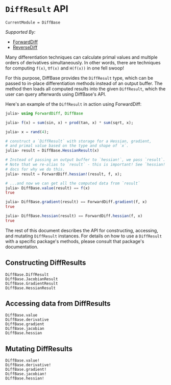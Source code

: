 # `DiffResult` API

```@meta
CurrentModule = DiffBase
```

*Supported By:*

- [ForwardDiff](https://github.com/JuliaDiff/ForwardDiff.jl)
- [ReverseDiff](https://github.com/JuliaDiff/ReverseDiff.jl)

Many differentiation techniques can calculate primal values and multiple orders of
derivatives simultaneously. In other words, there are techniques for computing `f(x)`,
`∇f(x)` and `H(f(x))` in one fell swoop!

For this purpose, DiffBase provides the `DiffResult` type, which can be passed
to in-place differentiation methods instead of an output buffer. The method
then loads all computed results into the given `DiffResult`, which the user
can query afterwards using DiffBase's API.

Here's an example of the `DiffResult` in action using ForwardDiff:

```julia
julia> using ForwardDiff, DiffBase

julia> f(x) = sum(sin, x) + prod(tan, x) * sum(sqrt, x);

julia> x = rand(4);

# construct a `DiffResult` with storage for a Hessian, gradient,
# and primal value based on the type and shape of `x`.
julia> result = DiffBase.HessianResult(x)

# Instead of passing an output buffer to `hessian!`, we pass `result`.
# Note that we re-alias to `result` - this is important! See `hessian!`
# docs for why we do this.
julia> result = ForwardDiff.hessian!(result, f, x);

# ...and now we can get all the computed data from `result`
julia> DiffBase.value(result) == f(x)
true

julia> DiffBase.gradient(result) == ForwardDiff.gradient(f, x)
true

julia> DiffBase.hessian(result) == ForwardDiff.hessian(f, x)
true
```

The rest of this document describes the API for constructing, accessing, and mutating
`DiffResult` instances. For details on how to use a `DiffResult` with a specific
package's methods, please consult that package's documentation.

## Constructing DiffResults

```@docs
DiffBase.DiffResult
DiffBase.JacobianResult
DiffBase.GradientResult
DiffBase.HessianResult
```

## Accessing data from DiffResults

```@docs
DiffBase.value
DiffBase.derivative
DiffBase.gradient
DiffBase.jacobian
DiffBase.hessian
```

## Mutating DiffResults

```@docs
DiffBase.value!
DiffBase.derivative!
DiffBase.gradient!
DiffBase.jacobian!
DiffBase.hessian!
```
